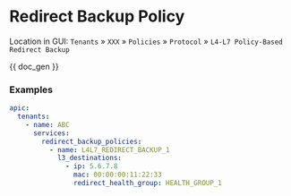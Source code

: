 # Redirect Backup Policy

Location in GUI:
`Tenants` » `XXX` » `Policies` » `Protocol` » `L4-L7 Policy-Based Redirect Backup`

{{ doc_gen }}

### Examples

```yaml
apic:
  tenants:
    - name: ABC
      services:
        redirect_backup_policies:
          - name: L4L7_REDIRECT_BACKUP_1
            l3_destinations:
              - ip: 5.6.7.8
                mac: 00:00:00:11:22:33
                redirect_health_group: HEALTH_GROUP_1
```
